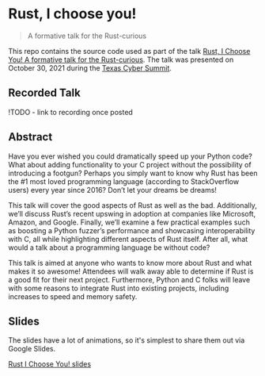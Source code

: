 # Rust, I choose you! 
> A formative talk for the Rust-curious

This repo contains the source code used as part of the talk 
[Rust, I Choose You! A formative talk for the Rust-curious](https://texascyber.com/briefings_schedule/rust-i-choose-you/).
The talk was presented on October 30, 2021 during the [Texas Cyber Summit](https://texascyber.com/).

## Recorded Talk

!TODO - link to recording once posted

## Abstract 

Have you ever wished you could dramatically speed up your Python code? What about adding functionality to your C project
without the possibility of introducing a footgun? Perhaps you simply want to know why Rust has been the #1 most loved
programming language (according to StackOverflow users) every year since 2016? Don’t let your dreams be dreams!

This talk will cover the good aspects of Rust as well as the bad. Additionally, we’ll discuss Rust’s recent upswing in
adoption at companies like Microsoft, Amazon, and Google. Finally, we’ll examine a few practical examples such as boosting
a Python fuzzer’s performance and showcasing interoperability with C, all while highlighting different aspects of Rust
itself. After all, what would a talk about a programming language be without code?

This talk is aimed at anyone who wants to know more about Rust and what makes it so awesome! Attendees will walk away
able to determine if Rust is a good fit for their next project. Furthermore, Python and C folks will leave with some
reasons to integrate Rust into existing projects, including increases to speed and memory safety.

## Slides 

The slides have a lot of animations, so it's simplest to share them out via Google Slides.

[Rust I Choose You! slides](https://docs.google.com/presentation/d/1nnQHEamhx1om6tUya3505uF4MiCHluzhJNjI1dSCVy8/edit?usp=sharing)
